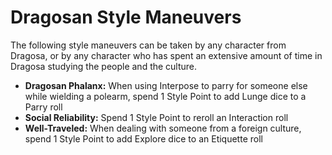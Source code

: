 # Dragosan Style Maneuvers

The following style maneuvers can be taken by any character from Dragosa, 
or by any character who has spent an extensive amount of
time in Dragosa studying the people and the culture.

- **Dragosan Phalanx:** When using Interpose to parry for someone else while wielding a polearm, spend 1 Style Point to add Lunge dice to a Parry roll
- **Social Reliability:** Spend 1 Style Point to reroll an Interaction roll
- **Well-Traveled:** When dealing with someone from a foreign culture, spend 1 Style Point to add Explore dice to an Etiquette roll

